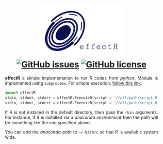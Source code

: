 <h1 align = "center">
	<img height = "175" width = "275" src = "./assets/logo.png"> <br>
    <a href="https://github.com/dPramanik7/effectR/issues"><img alt="GitHub issues" src="https://img.shields.io/github/issues/dPramanik7/effectR?style=plastic"></a>
    <a href="https://github.com/dPramanik7/effectR/blob/master/LICENSE"><img alt="GitHub license" src="https://img.shields.io/github/license/dPramanik7/effectR?style=plastic"></a>
</h1>

<p align = "justify"><b>effectR</b> a simple implementation to run <i>R</i> codes from <i>python</i>. Module is implemented using <code>subprocess</code>. For simple execution, <a href = "https://stackoverflow.com/a/38096853">follow this link</a>.</p>

```python
import effectR
stdin, stdout, stderr = effectR.ExecuteR(script = '/full/path/script.R')
stdin, stdout, stderr = effectR.ExecuteR(script = '/full/path/script.R', rbin = '/home/username/anaconda3/envs/R/bin/Rscript')
```

<p align = "justify">If R is not installed in the default directory, then pass the <code>rbin</code> arguments. For instance, if R is installed via a <i>anaconda environment</i> then the path will be something like the one specified above.</p>
<p align = "justify">You can add the <i>anaconda-path</i> to <code>~/.bashrc</code> so that R is available system wide.</p>
